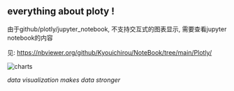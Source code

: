 ## everything about ploty !

由于github/plotly/jupyter_notebook, 不支持交互式的图表显示, 需要查看jupyter notebook的内容

见: https://nbviewer.org/github/Kyouichirou/NoteBook/tree/main/Plotly/

![charts](https://pic2.zhimg.com/80/v2-b5a8d252a1dc754dcb220d0996191d45_720w.webp)

*data visualization makes data stronger*

